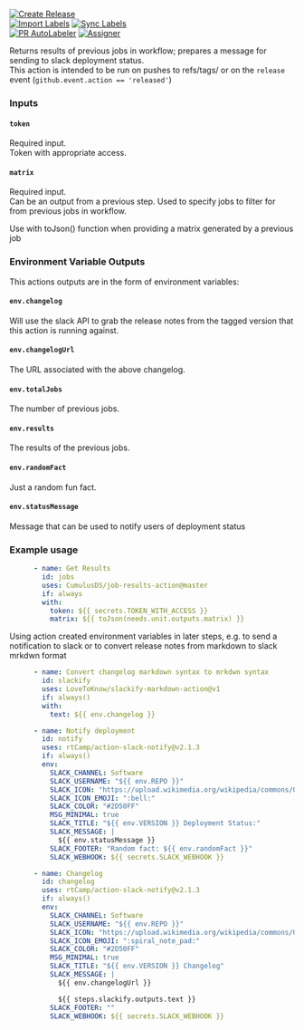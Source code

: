 [![Create Release](https://github.com/CumulusDS/job-results-action/actions/workflows/release.yml/badge.svg)](https://github.com/CumulusDS/job-results-action/actions/workflows/release.yml)  
[![Import Labels](https://github.com/CumulusDS/job-results-action/actions/workflows/labels_import.yml/badge.svg)](https://github.com/CumulusDS/job-results-action/actions/workflows/labels_import.yml)  [![Sync Labels](https://github.com/CumulusDS/job-results-action/actions/workflows/labels_sync.yml/badge.svg)](https://github.com/CumulusDS/job-results-action/actions/workflows/labels_sync.yml)  
[![PR AutoLabeler](https://github.com/CumulusDS/job-results-action/actions/workflows/autolabeler.yml/badge.svg)](https://github.com/CumulusDS/job-results-action/actions/workflows/autolabeler.yml)  [![Assigner](https://github.com/CumulusDS/job-results-action/actions/workflows/assign.yml/badge.svg)](https://github.com/CumulusDS/job-results-action/actions/workflows/assign.yml)  

Returns results of previous jobs in workflow; prepares a message for sending to slack deployment status.  
This action is intended to be run on pushes to refs/tags/ or on the `release` event (`github.event.action == 'released'`)

### Inputs
#### `token`
Required input.  
Token with appropriate access.

#### `matrix`
Required input.    
Can be an output from a previous step.  Used to specify jobs to filter for from previous jobs in workflow.

Use with toJson() function when providing a matrix generated by a previous job
 
### Environment Variable Outputs
This actions outputs are in the form of environment variables:

#### `env.changelog`
Will use the slack API to grab the release notes from the tagged version that this action is running against.  

#### `env.changelogUrl`
The URL associated with the above changelog.

#### `env.totalJobs`
The number of previous jobs.

#### `env.results`
The results of the previous jobs.

#### `env.randomFact`
Just a random fun fact.

#### `env.statusMessage`
Message that can be used to notify users of deployment status


### Example usage
```yaml
      - name: Get Results
        id: jobs
        uses: CumulusDS/job-results-action@master
        if: always
        with:
          token: ${{ secrets.TOKEN_WITH_ACCESS }}
          matrix: ${{ toJson(needs.unit.outputs.matrix) }}
```

Using action created environment variables in later steps, e.g. to send a notification to slack
or to convert release notes from markdown to slack mrkdwn format

```yaml
      - name: Convert changelog markdown syntax to mrkdwn syntax
        id: slackify
        uses: LoveToKnow/slackify-markdown-action@v1
        if: always()
        with:
          text: ${{ env.changelog }}
```

```yaml
      - name: Notify deployment
        id: notify
        uses: rtCamp/action-slack-notify@v2.1.3
        if: always()
        env:
          SLACK_CHANNEL: Software
          SLACK_USERNAME: "${{ env.REPO }}"
          SLACK_ICON: "https://upload.wikimedia.org/wikipedia/commons/0/05/HONDA_ASIMO.jpg"
          SLACK_ICON_EMOJI: ":bell:"
          SLACK_COLOR: "#2D50FF"
          MSG_MINIMAL: true
          SLACK_TITLE: "${{ env.VERSION }} Deployment Status:"
          SLACK_MESSAGE: |
            ${{ env.statusMessage }}
          SLACK_FOOTER: "Random fact: ${{ env.randomFact }}"
          SLACK_WEBHOOK: ${{ secrets.SLACK_WEBHOOK }}
```

```yaml
      - name: Changelog
        id: changelog
        uses: rtCamp/action-slack-notify@v2.1.3
        if: always()
        env:
          SLACK_CHANNEL: Software
          SLACK_USERNAME: "${{ env.REPO }}"
          SLACK_ICON: "https://upload.wikimedia.org/wikipedia/commons/0/05/HONDA_ASIMO.jpg"
          SLACK_ICON_EMOJI: ":spiral_note_pad:"
          SLACK_COLOR: "#2D50FF"
          MSG_MINIMAL: true
          SLACK_TITLE: "${{ env.VERSION }} Changelog"
          SLACK_MESSAGE: |
            ${{ env.changelogUrl }}

            ${{ steps.slackify.outputs.text }}
          SLACK_FOOTER: ""
          SLACK_WEBHOOK: ${{ secrets.SLACK_WEBHOOK }}
```
